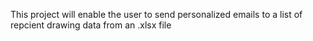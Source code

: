 This project will enable the user to send  personalized emails to a list of repcient drawing data from an .xlsx file
